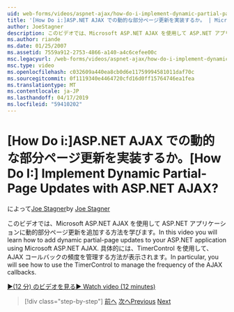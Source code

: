 ```yaml
---
uid: web-forms/videos/aspnet-ajax/how-do-i-implement-dynamic-partial-page-updates-with-aspnet-ajax
title: '[How Do i:]ASP.NET AJAX での動的な部分ページ更新を実装するか。 | Microsoft Docs'
author: JoeStagner
description: このビデオでは、Microsoft ASP.NET AJAX を使用して ASP.NET アプリケーションに動的部分ページ更新を追加する方法を学びます。 具体的には、表示されます ho.
ms.author: riande
ms.date: 01/25/2007
ms.assetid: 7559a912-2753-4866-a140-a4c6cefee00c
msc.legacyurl: /web-forms/videos/aspnet-ajax/how-do-i-implement-dynamic-partial-page-updates-with-aspnet-ajax
msc.type: video
ms.openlocfilehash: c032609a440ea8cb0d6e11759994581011daf70c
ms.sourcegitcommit: 0f1119340e4464720cfd16d0ff15764746ea1fea
ms.translationtype: MT
ms.contentlocale: ja-JP
ms.lasthandoff: 04/17/2019
ms.locfileid: "59410202"
---
```

# <a name="how-do-i-implement-dynamic-partial-page-updates-with-aspnet-ajax"></a><span data-ttu-id="90514-105">[How Do i:]ASP.NET AJAX での動的な部分ページ更新を実装するか。</span><span class="sxs-lookup"><span data-stu-id="90514-105">[How Do I:] Implement Dynamic Partial-Page Updates with ASP.NET AJAX?</span></span>

<span data-ttu-id="90514-106">によって[Joe Stagner](https://github.com/JoeStagner)</span><span class="sxs-lookup"><span data-stu-id="90514-106">by [Joe Stagner](https://github.com/JoeStagner)</span></span>

<span data-ttu-id="90514-107">このビデオでは、Microsoft ASP.NET AJAX を使用して ASP.NET アプリケーションに動的部分ページ更新を追加する方法を学びます。</span><span class="sxs-lookup"><span data-stu-id="90514-107">In this video you will learn how to add dynamic partial-page updates to your ASP.NET application using Microsoft ASP.NET AJAX.</span></span> <span data-ttu-id="90514-108">具体的には、TimerControl を使用して、AJAX コールバックの頻度を管理する方法が表示されます。</span><span class="sxs-lookup"><span data-stu-id="90514-108">In particular, you will see how to use the TimerControl to manage the frequency of the AJAX callbacks.</span></span>

[<span data-ttu-id="90514-109">&#9654;(12 分) のビデオを見る</span><span class="sxs-lookup"><span data-stu-id="90514-109">&#9654; Watch video (12 minutes)</span></span>](https://channel9.msdn.com/Blogs/ASP-NET-Site-Videos/how-do-i-implement-dynamic-partial-page-updates-with-aspnet-ajax)

> [!div class="step-by-step"]
> <span data-ttu-id="90514-110">[前へ](how-do-i-get-started-with-aspnet-ajax.md)
> [次へ](how-do-i-make-client-side-network-callbacks-with-aspnet-ajax.md)</span><span class="sxs-lookup"><span data-stu-id="90514-110">[Previous](how-do-i-get-started-with-aspnet-ajax.md)
[Next](how-do-i-make-client-side-network-callbacks-with-aspnet-ajax.md)</span></span>
